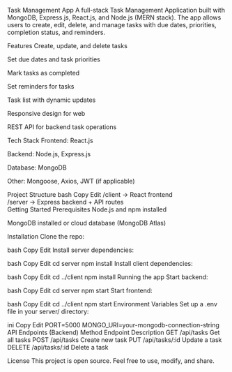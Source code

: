 Task Management App
A full-stack Task Management Application built with MongoDB, Express.js, React.js, and Node.js (MERN stack).
The app allows users to create, edit, delete, and manage tasks with due dates, priorities, completion status, and reminders.

Features
Create, update, and delete tasks

Set due dates and task priorities

Mark tasks as completed

Set reminders for tasks

Task list with dynamic updates

Responsive design for web

REST API for backend task operations

Tech Stack
Frontend: React.js

Backend: Node.js, Express.js

Database: MongoDB

Other: Mongoose, Axios, JWT (if applicable)

Project Structure
bash
Copy
Edit
/client   → React frontend  
/server   → Express backend + API routes  
Getting Started
Prerequisites
Node.js and npm installed

MongoDB installed or cloud database (MongoDB Atlas)

Installation
Clone the repo:

bash
Copy
Edit
Install server dependencies:

bash
Copy
Edit
cd server
npm install
Install client dependencies:

bash
Copy
Edit
cd ../client
npm install
Running the app
Start backend:

bash
Copy
Edit
cd server
npm start
Start frontend:

bash
Copy
Edit
cd ../client
npm start
Environment Variables
Set up a .env file in your server/ directory:

ini
Copy
Edit
PORT=5000
MONGO_URI=your-mongodb-connection-string
API Endpoints (Backend)
Method	Endpoint	Description
GET	/api/tasks	Get all tasks
POST	/api/tasks	Create new task
PUT	/api/tasks/:id	Update a task
DELETE	/api/tasks/:id	Delete a task

License
This project is open source. Feel free to use, modify, and share.
